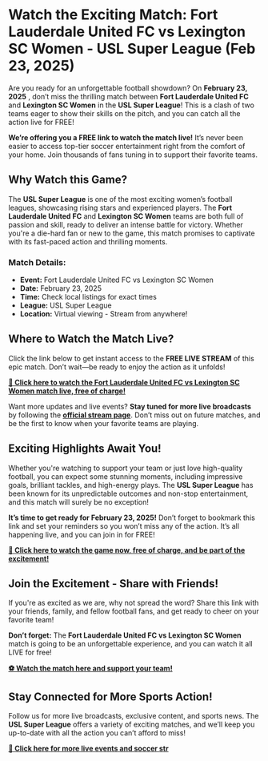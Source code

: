 # Watch the Exciting Match: Fort Lauderdale United FC vs Lexington SC Women - USL Super League (Feb 23, 2025)

Are you ready for an unforgettable football showdown? On **February 23, 2025** , don’t miss the thrilling match between **Fort Lauderdale United FC** and **Lexington SC Women** in the **USL Super League**! This is a clash of two teams eager to show their skills on the pitch, and you can catch all the action live for FREE!

**We’re offering you a FREE link to watch the match live!** It’s never been easier to access top-tier soccer entertainment right from the comfort of your home. Join thousands of fans tuning in to support their favorite teams.

## Why Watch this Game?

The **USL Super League** is one of the most exciting women’s football leagues, showcasing rising stars and experienced players. The **Fort Lauderdale United FC** and **Lexington SC Women** teams are both full of passion and skill, ready to deliver an intense battle for victory. Whether you're a die-hard fan or new to the game, this match promises to captivate with its fast-paced action and thrilling moments.

### Match Details:

- **Event:** Fort Lauderdale United FC vs Lexington SC Women
- **Date:** February 23, 2025
- **Time:** Check local listings for exact times
- **League:** USL Super League
- **Location:** Virtual viewing - Stream from anywhere!

## Where to Watch the Match Live?

Click the link below to get instant access to the **FREE LIVE STREAM** of this epic match. Don’t wait—be ready to enjoy the action as it unfolds!

[**🔴 Click here to watch the Fort Lauderdale United FC vs Lexington SC Women match live, free of charge!**](https://tinyurl.com/livestreamfreeo?st=Fort+Lauderdale+United+FC+vs+Lexington+SC+Women&si=gh)

Want more updates and live events? **Stay tuned for more live broadcasts** by following the **[official stream page](https://tinyurl.com/livestreamfreeo?st=Fort+Lauderdale+United+FC+vs+Lexington+SC+Women&si=gh)**. Don’t miss out on future matches, and be the first to know when your favorite teams are playing.

## Exciting Highlights Await You!

Whether you're watching to support your team or just love high-quality football, you can expect some stunning moments, including impressive goals, brilliant tackles, and high-energy plays. The **USL Super League** has been known for its unpredictable outcomes and non-stop entertainment, and this match will surely be no exception!

**It’s time to get ready for February 23, 2025!** Don’t forget to bookmark this link and set your reminders so you won’t miss any of the action. It’s all happening live, and you can join in for FREE!

[**🚨 Click here to watch the game now, free of charge, and be part of the excitement!**](https://tinyurl.com/livestreamfreeo?st=Fort+Lauderdale+United+FC+vs+Lexington+SC+Women&si=gh)

## Join the Excitement - Share with Friends!

If you're as excited as we are, why not spread the word? Share this link with your friends, family, and fellow football fans, and get ready to cheer on your favorite team!

**Don’t forget:** The **Fort Lauderdale United FC vs Lexington SC Women** match is going to be an unforgettable experience, and you can watch it all LIVE for free!

[**⚽️ Watch the match here and support your team!**](https://tinyurl.com/livestreamfreeo?st=Fort+Lauderdale+United+FC+vs+Lexington+SC+Women&si=gh)

## Stay Connected for More Sports Action!

Follow us for more live broadcasts, exclusive content, and sports news. The **USL Super League** offers a variety of exciting matches, and we’ll keep you up-to-date with all the action you can’t afford to miss!

[**🎉 Click here for more live events and soccer str**](https://tinyurl.com/livestreamfreeo?st=Fort+Lauderdale+United+FC+vs+Lexington+SC+Women&si=gh)
